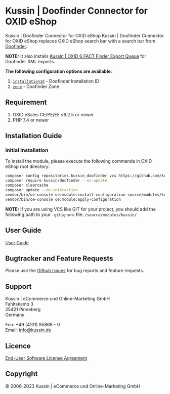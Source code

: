 # Kussin | Doofinder Connector for OXID eShop

Kussin | Doofinder Connector for OXID eShop Kussin | Doofinder Connector for OXID eShop replaces OXID eShop search bar 
with a search bar from [Doofinder](https://www.doofinder.com/).

**NOTE:** It also installs [Kussin | OXID 6 FACT Finder Export Queue](https://github.com/kussin/OxidFactFinderExportQueue) for Doofinder XML exports.

**The following configuration options are available:**

1. [`installationId`](https://github.com/kussin/OxidDoofinder/blob/main/modules/kussin/doofinder/views/blocks/base_js.tpl#L11) - Doofinder Installation ID
2. [`zone`](https://github.com/kussin/OxidDoofinder/blob/main/modules/kussin/doofinder/views/blocks/base_js.tpl#L12) - Doofinder Zone

## Requirement

1. OXID eSales CE/PE/EE v6.2.5 or newer
2. PHP 7.4 or newer

## Installation Guide

### Initial Installation

To install the module, please execute the following commands in OXID eShop root directory:

   ```bash
   composer config repositories.kussin_doofinder vcs https://github.com/kussin/OxidDoofinder.git
   composer require kussin/doofinder --no-update
   composer clearcache
   composer update --no-interaction
   vendor/bin/oe-console oe:module:install-configuration source/modules/kussin/doofinder/
   vendor/bin/oe-console oe:module:apply-configuration
   ```

**NOTE:** If you are using VCS like GIT for your project, you should add the following path to your `.gitignore` file:
`/source/modules/kussin/`

## User Guide

[User Guide](USER_GUIDE.md)

## Bugtracker and Feature Requests

Please use the [Github Issues](https://github.com/kussin/OxidDoofinder/issues) for bug reports and feature requests.

## Support

Kussin | eCommerce und Online-Marketing GmbH<br>
Fahltskamp 3<br>
25421 Pinneberg<br>
Germany

Fon: +49 (4101) 85868 - 0<br>
Email: info@kussin.de

## Licence

[End-User Software License Agreement](LICENSE.md)

## Copyright

&copy; 2006-2023 Kussin | eCommerce und Online-Marketing GmbH